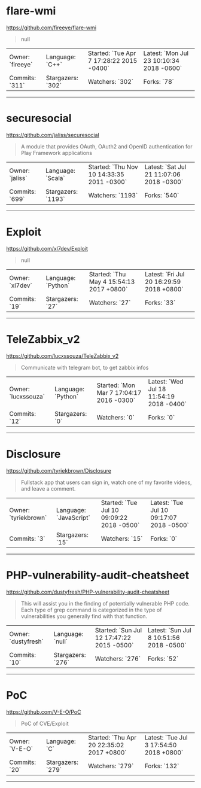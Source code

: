 # flare-wmi

https://github.com/fireeye/flare-wmi
<blockquote>
null
</blockquote>

<table>
<tr><td>Owner: `fireeye`</td>
    <td>Language: `C++`</td>
    <td>Started: `Tue Apr 7 17:28:22 2015 -0400`</td>
    <td>Latest: `Mon Jul 23 10:10:34 2018 -0600`</td></tr>
<tr><td>Commits: `311`</td>
    <td>Stargazers: `302`</td>
    <td>Watchers: `302`</td>
    <td>Forks: `78`</td></tr>
</table>

---

# securesocial

https://github.com/jaliss/securesocial
<blockquote>
A module that provides OAuth, OAuth2 and OpenID authentication for Play Framework applications
</blockquote>

<table>
<tr><td>Owner: `jaliss`</td>
    <td>Language: `Scala`</td>
    <td>Started: `Thu Nov 10 14:33:35 2011 -0300`</td>
    <td>Latest: `Sat Jul 21 11:07:06 2018 -0300`</td></tr>
<tr><td>Commits: `699`</td>
    <td>Stargazers: `1193`</td>
    <td>Watchers: `1193`</td>
    <td>Forks: `540`</td></tr>
</table>

---

# Exploit

https://github.com/xl7dev/Exploit
<blockquote>
null
</blockquote>

<table>
<tr><td>Owner: `xl7dev`</td>
    <td>Language: `Python`</td>
    <td>Started: `Thu May 4 15:54:13 2017 +0800`</td>
    <td>Latest: `Fri Jul 20 16:29:59 2018 +0800`</td></tr>
<tr><td>Commits: `19`</td>
    <td>Stargazers: `27`</td>
    <td>Watchers: `27`</td>
    <td>Forks: `33`</td></tr>
</table>

---

# TeleZabbix_v2

https://github.com/lucxssouza/TeleZabbix_v2
<blockquote>
Communicate with telegram bot, to get zabbix infos
</blockquote>

<table>
<tr><td>Owner: `lucxssouza`</td>
    <td>Language: `Python`</td>
    <td>Started: `Mon Mar 7 17:04:17 2016 -0300`</td>
    <td>Latest: `Wed Jul 18 11:54:19 2018 -0400`</td></tr>
<tr><td>Commits: `12`</td>
    <td>Stargazers: `0`</td>
    <td>Watchers: `0`</td>
    <td>Forks: `0`</td></tr>
</table>

---

# Disclosure

https://github.com/tyriekbrown/Disclosure
<blockquote>
Fullstack app that users can sign in, watch one of my favorite videos, and leave a comment.
</blockquote>

<table>
<tr><td>Owner: `tyriekbrown`</td>
    <td>Language: `JavaScript`</td>
    <td>Started: `Tue Jul 10 09:09:22 2018 -0500`</td>
    <td>Latest: `Tue Jul 10 09:17:07 2018 -0500`</td></tr>
<tr><td>Commits: `3`</td>
    <td>Stargazers: `15`</td>
    <td>Watchers: `15`</td>
    <td>Forks: `0`</td></tr>
</table>

---

# PHP-vulnerability-audit-cheatsheet

https://github.com/dustyfresh/PHP-vulnerability-audit-cheatsheet
<blockquote>
This will assist you in the finding of potentially vulnerable PHP code. Each type of grep command is categorized in the type of vulnerabilities you generally find with that function.
</blockquote>

<table>
<tr><td>Owner: `dustyfresh`</td>
    <td>Language: `null`</td>
    <td>Started: `Sun Jul 12 17:47:22 2015 -0500`</td>
    <td>Latest: `Sun Jul 8 10:51:56 2018 -0500`</td></tr>
<tr><td>Commits: `10`</td>
    <td>Stargazers: `276`</td>
    <td>Watchers: `276`</td>
    <td>Forks: `52`</td></tr>
</table>

---

# PoC

https://github.com/V-E-O/PoC
<blockquote>
PoC of CVE/Exploit
</blockquote>

<table>
<tr><td>Owner: `V-E-O`</td>
    <td>Language: `C`</td>
    <td>Started: `Thu Apr 20 22:35:02 2017 +0800`</td>
    <td>Latest: `Tue Jul 3 17:54:50 2018 +0800`</td></tr>
<tr><td>Commits: `20`</td>
    <td>Stargazers: `279`</td>
    <td>Watchers: `279`</td>
    <td>Forks: `132`</td></tr>
</table>

---

